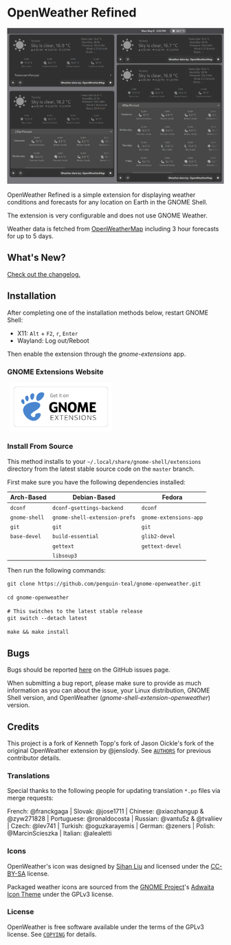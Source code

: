
# OpenWeather Refined

[![Screenshot](./openweather-screenshot.png)](./openweather-screenshot.png)

OpenWeather Refined is a simple extension for displaying weather conditions and
forecasts for any location on Earth in the GNOME Shell.

The extension is very configurable and does not use GNOME Weather.

Weather data is fetched from [OpenWeatherMap](https://openweathermap.org)
including 3 hour forecasts for up to 5 days.

## What's New?

[Check out the changelog.](./CHANGELOG.md)

## Installation

After completing one of the installation methods below, restart GNOME Shell:

- X11: `Alt` + `F2`, `r`, `Enter`
- Wayland: Log out/Reboot

Then enable the extension through the *gnome-extensions* app.

### GNOME Extensions Website

<p align="left">
  <a href="https://extensions.gnome.org/extension/6655/openweather">
    <img src="./media/ego.png" width="240" style="margin-left: 5px">
  </a>
</p>

### Install From Source

This method installs to your `~/.local/share/gnome-shell/extensions` directory
from the latest stable source code on the `master` branch.

First make sure you have the following dependencies installed:

| Arch-Based     | Debian-Based                  | Fedora                 |
| ---            | ---                           | ---                    |
| `dconf`        | `dconf-gsettings-backend`     | `dconf`                |
| `gnome-shell`  | `gnome-shell-extension-prefs` | `gnome-extensions-app` |
| `git`          | `git`                         | `git`                  |
| `base-devel`   | `build-essential`             | `glib2-devel`          |
|                | `gettext`                     | `gettext-devel`        |
|                | `libsoup3`                    |                        |

Then run the following commands:

```
git clone https://github.com/penguin-teal/gnome-openweather.git

cd gnome-openweather

# This switches to the latest stable release
git switch --detach latest

make && make install
```

## Bugs

Bugs should be reported
[here](https://github.com/penguin-teal/gnome-openweather/issues)
on the GitHub issues page.

When submitting a bug report, please make sure to provide as much information
as you can about the issue, your Linux distribution, GNOME Shell version,
and OpenWeather (*gnome-shell-extension-openweather*) version.

## Credits

This project is a fork of Kenneth Topp's fork of Jason Oickle's fork of the
original OpenWeather extension by @jenslody. See [`AUTHORS`](./AUTHORS)
for previous contributor details.

### Translations

Special thanks to the following people for updating translation `*.po` files
via merge requests:

French: @franckgaga | Slovak: @jose1711 | Chinese: @xiaozhangup & @zyw271828 |
Portuguese: @ronaldocosta | Russian: @vantu5z & @tvaliiev | Czech: @lev741 |
Turkish: @oguzkarayemis | German: @zeners | Polish: @MarcinScieszka |
Italian: @alealetti

### Icons

OpenWeather's icon was designed by [Sihan Liu](https://www.sihanliu.com) and
licensed under the [CC-BY-SA](http://creativecommons.org/licenses/by-sa/3.0/)
license.

Packaged weather icons are sourced from the
[GNOME Project](http://www.gnome.org)'s
[Adwaita Icon Theme](https://gitlab.gnome.org/GNOME/adwaita-icon-theme)
under the GPLv3 license.

### License

OpenWeather is free software available under the terms of the GPLv3 license.
See [`COPYING`](./COPYING) for details.

